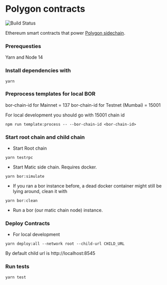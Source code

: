 # Polygon contracts

![Build Status](https://github.com/maticnetwork/contracts/workflows/CI/badge.svg)

Ethereum smart contracts that power [Polygon sidechain](https://polygon.technology).

### Prerequesties

Yarn and Node 14

### Install dependencies with

```
yarn
```

### Preprocess templates for local BOR

bor-chain-id for Mainnet = 137
bor-chain-id for Testnet (Mumbai) = 15001

For local development you should go with 15001 chain id

```
npm run template:process -- --bor-chain-id <bor-chain-id>
```

### Start root chain and child chain

- Start Root chain

```
yarn testrpc
```

- Start Matic side chain. Requires docker.

```
yarn bor:simulate
```

- If you ran a bor instance before, a dead docker container might still be lying around, clean it with

```
yarn bor:clean
```

- Run a bor (our matic chain node) instance.

### Deploy Contracts

- For local development

```
yarn deploy:all --network root --child-url CHILD_URL
```

By default child url is http://localhost:8545


### Run tests

```
yarn test
```
